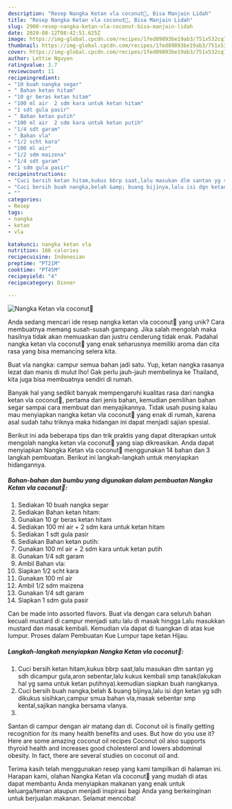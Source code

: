 ```yaml
---
description: "Resep Nangka Ketan vla coconut🍂, Bisa Manjain Lidah"
title: "Resep Nangka Ketan vla coconut🍂, Bisa Manjain Lidah"
slug: 2900-resep-nangka-ketan-vla-coconut-bisa-manjain-lidah
date: 2020-08-12T08:42:51.625Z
image: https://img-global.cpcdn.com/recipes/1fed89893be19ab3/751x532cq70/nangka-ketan-vla-coconut🍂-foto-resep-utama.jpg
thumbnail: https://img-global.cpcdn.com/recipes/1fed89893be19ab3/751x532cq70/nangka-ketan-vla-coconut🍂-foto-resep-utama.jpg
cover: https://img-global.cpcdn.com/recipes/1fed89893be19ab3/751x532cq70/nangka-ketan-vla-coconut🍂-foto-resep-utama.jpg
author: Lettie Nguyen
ratingvalue: 3.7
reviewcount: 11
recipeingredient:
- "10 buah nangka segar"
- " Bahan ketan hitam"
- "10 gr beras ketan hitam"
- "100 ml air  2 sdm kara untuk ketan hitam"
- "1 sdt gula pasir"
- " Bahan ketan putih"
- "100 ml air  2 sdm kara untuk ketan putih"
- "1/4 sdt garam"
- " Bahan vla"
- "1/2 scht kara"
- "100 ml air"
- "1/2 sdm maizena"
- "1/4 sdt garam"
- "1 sdm gula pasir"
recipeinstructions:
- "Cuci bersih ketan hitam,kukus bbrp saat,lalu masukan dlm santan yg sdh dicampur gula,aron sebentar,lalu kukus kembali smp tanak(lakukan hal yg sama untuk ketan putihnya).kemudian siapkan buah nangkanya."
- "Cuci bersih buah nangka,belah &amp; buang bijinya,lalu isi dgn ketan yg sdh dikukus sisihkan,campur smua bahan vla,masak sebentar smp kental,sajikan nangka bersama vlanya."
- ""
categories:
- Resep
tags:
- nangka
- ketan
- vla

katakunci: nangka ketan vla 
nutrition: 166 calories
recipecuisine: Indonesian
preptime: "PT21M"
cooktime: "PT45M"
recipeyield: "4"
recipecategory: Dinner

---
```



![Nangka Ketan vla coconut🍂](https://img-global.cpcdn.com/recipes/1fed89893be19ab3/751x532cq70/nangka-ketan-vla-coconut🍂-foto-resep-utama.jpg)

Anda sedang mencari ide resep nangka ketan vla coconut🍂 yang unik? Cara membuatnya memang susah-susah gampang. Jika salah mengolah maka hasilnya tidak akan memuaskan dan justru cenderung tidak enak. Padahal nangka ketan vla coconut🍂 yang enak seharusnya memiliki aroma dan cita rasa yang bisa memancing selera kita.

Buat vla nangka: campur semua bahan jadi satu. Yup, ketan nangka rasanya lezat dan manis di mulut lho! Gak perlu jauh-jauh membelinya ke Thailand, kita juga bisa membuatnya sendiri di rumah.

Banyak hal yang sedikit banyak mempengaruhi kualitas rasa dari nangka ketan vla coconut🍂, pertama dari jenis bahan, kemudian pemilihan bahan segar sampai cara membuat dan menyajikannya. Tidak usah pusing kalau mau menyiapkan nangka ketan vla coconut🍂 yang enak di rumah, karena asal sudah tahu triknya maka hidangan ini dapat menjadi sajian spesial.


Berikut ini ada beberapa tips dan trik praktis yang dapat diterapkan untuk mengolah nangka ketan vla coconut🍂 yang siap dikreasikan. Anda dapat menyiapkan Nangka Ketan vla coconut🍂 menggunakan 14 bahan dan 3 langkah pembuatan. Berikut ini langkah-langkah untuk menyiapkan hidangannya.

<!--inarticleads1-->

##### Bahan-bahan dan bumbu yang digunakan dalam pembuatan Nangka Ketan vla coconut🍂:

1. Sediakan 10 buah nangka segar
1. Sediakan  Bahan ketan hitam:
1. Gunakan 10 gr beras ketan hitam
1. Sediakan 100 ml air + 2 sdm kara untuk ketan hitam
1. Sediakan 1 sdt gula pasir
1. Sediakan  Bahan ketan putih:
1. Gunakan 100 ml air + 2 sdm kara untuk ketan putih
1. Gunakan 1/4 sdt garam
1. Ambil  Bahan vla:
1. Siapkan 1/2 scht kara
1. Gunakan 100 ml air
1. Ambil 1/2 sdm maizena
1. Gunakan 1/4 sdt garam
1. Siapkan 1 sdm gula pasir


Can be made into assorted flavors. Buat vla dengan cara seluruh bahan kecuali mustard di campur menjadi satu lalu di masak hingga Lalu masukkan mustard dan masak kembali. Kemudian vla dapat di tuangkan di atas kue lumpur. Proses dalam Pembuatan Kue Lumpur tape ketan Hijau. 

<!--inarticleads2-->

##### Langkah-langkah menyiapkan Nangka Ketan vla coconut🍂:

1. Cuci bersih ketan hitam,kukus bbrp saat,lalu masukan dlm santan yg sdh dicampur gula,aron sebentar,lalu kukus kembali smp tanak(lakukan hal yg sama untuk ketan putihnya).kemudian siapkan buah nangkanya.
1. Cuci bersih buah nangka,belah &amp; buang bijinya,lalu isi dgn ketan yg sdh dikukus sisihkan,campur smua bahan vla,masak sebentar smp kental,sajikan nangka bersama vlanya.
1. 


Santan di campur dengan air matang dan di. Coconut oil is finally getting recognition for its many health benefits and uses. But how do you use it? Here are some amazing coconut oil recipes Coconut oil also supports thyroid health and increases good cholesterol and lowers abdominal obesity. In fact, there are several studies on coconut oil and. 

Terima kasih telah menggunakan resep yang kami tampilkan di halaman ini. Harapan kami, olahan Nangka Ketan vla coconut🍂 yang mudah di atas dapat membantu Anda menyiapkan makanan yang enak untuk keluarga/teman ataupun menjadi inspirasi bagi Anda yang berkeinginan untuk berjualan makanan. Selamat mencoba!
